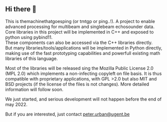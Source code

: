 ## Hi there 👋
This is themachinethatgoesping (or tmtgp or ping..!). A project to enable advanced processing for multibeam and singlebeam echosounder data.<br>
Core libraries in this project will be implemented in C++ and exposed to python using pybind11. <br>
These components can also be accessed via the C++ libraries directly. <br>
But many libraries/tools/applications will be implemented in Python directly, making use of the fast prototyping capabilities and powerfull existing math libraries of this language.

Most of the libraries will be released sing the Mozilla Public License 2.0 (MPL 2.0) which implements a non-infecting copyleft on file basis. It is thus compatible with proprietary applications, with GPL >2.0 but also MIT and BSD projects (if the license of the files is not changes). More detailed information will follow soon.

We just started, and serious development will not happen before the end of may 2022.

But if you are interested, just contact peter.urban@ugent.be

<!--

**Here are some ideas to get you started:**

🙋‍♀️ A short introduction - what is your organization all about?
🌈 Contribution guidelines - how can the community get involved?
👩‍💻 Useful resources - where can the community find your docs? Is there anything else the community should know?
🍿 Fun facts - what does your team eat for breakfast?
🧙 Remember, you can do mighty things with the power of [Markdown](https://docs.github.com/github/writing-on-github/getting-started-with-writing-and-formatting-on-github/basic-writing-and-formatting-syntax)
-->
